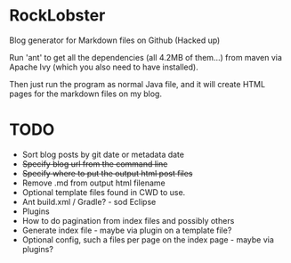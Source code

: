 RockLobster
===========

Blog generator for Markdown files on Github (Hacked up)

Run 'ant' to get all the dependencies (all 4.2MB of them...) from maven via Apache Ivy (which you also need to have installed).

Then just run the program as normal Java file, and it will create HTML pages for the markdown files on my blog.

TODO
====
* Sort blog posts by git date or metadata date
* ~~Specify blog url from the command line~~
* ~~Specify where to put the output html post files~~
* Remove .md from output html filename
* Optional template files found in CWD to use.
* Ant build.xml / Gradle? - sod Eclipse
* Plugins 
* How to do pagination from index files and possibly others
* Generate index file - maybe via plugin on a template file?
* Optional config, such a files per page on the index page - maybe via plugins?
